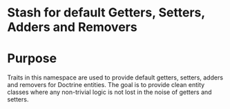 Stash for **default** Getters, Setters, Adders and Removers
================================================

# Purpose

Traits in this namespace are used to provide default getters, setters, adders and removers for Doctrine entities.
The goal is to provide clean entity classes where any non-trivial logic is not lost in the noise of getters and setters.
